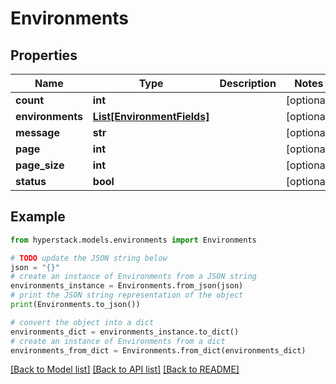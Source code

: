 # Environments


## Properties

Name | Type | Description | Notes
------------ | ------------- | ------------- | -------------
**count** | **int** |  | [optional] 
**environments** | [**List[EnvironmentFields]**](EnvironmentFields.md) |  | [optional] 
**message** | **str** |  | [optional] 
**page** | **int** |  | [optional] 
**page_size** | **int** |  | [optional] 
**status** | **bool** |  | [optional] 

## Example

```python
from hyperstack.models.environments import Environments

# TODO update the JSON string below
json = "{}"
# create an instance of Environments from a JSON string
environments_instance = Environments.from_json(json)
# print the JSON string representation of the object
print(Environments.to_json())

# convert the object into a dict
environments_dict = environments_instance.to_dict()
# create an instance of Environments from a dict
environments_from_dict = Environments.from_dict(environments_dict)
```
[[Back to Model list]](../README.md#documentation-for-models) [[Back to API list]](../README.md#documentation-for-api-endpoints) [[Back to README]](../README.md)


